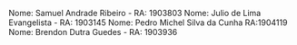 Nome: Samuel Andrade Ribeiro - RA: 1903803
Nome: Julio de Lima Evangelista - RA: 1903145
Nome: Pedro Michel Silva da Cunha RA:1904119
Nome: Brendon Dutra Guedes - RA: 1903936

